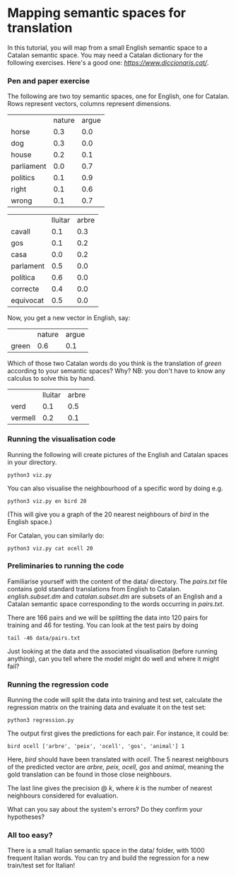 # Mapping semantic spaces for translation

In this tutorial, you will map from a small English semantic space to a Catalan semantic space. You may need a Catalan dictionary for the following exercises. Here's a good one: *https://www.diccionaris.cat/*.


### Pen and paper exercise

The following are two toy semantic spaces, one for English, one for Catalan. Rows represent vectors, columns represent dimensions.

<table>
<tr><td></td><td>nature</td><td>argue</td></tr>
<tr><td>horse</td><td>0.3</td><td>0.0</td></tr>
<tr><td>dog</td><td>0.3</td><td>0.0</td></tr>
<tr><td>house</td><td>0.2</td><td>0.1</td></tr>
<tr><td>parliament</td><td>0.0</td><td>0.7</td></tr>
<tr><td>politics</td><td>0.1</td><td>0.9</td></tr>
<tr><td>right</td><td>0.1</td><td>0.6</td></tr>
<tr><td>wrong</td><td>0.1</td><td>0.7</td></tr>
</table>

<table>
<tr><td></td><td>lluitar</td><td>arbre</td></tr>
<tr><td>cavall</td><td>0.1</td><td>0.3</td></tr>
<tr><td>gos</td><td>0.1</td><td>0.2</td></tr>
<tr><td>casa</td><td>0.0</td><td>0.2</td></tr>
<tr><td>parlament</td><td>0.5</td><td>0.0</td></tr>
<tr><td>política</td><td>0.6</td><td>0.0</td></tr>
<tr><td>correcte</td><td>0.4</td><td>0.0</td></tr>
<tr><td>equivocat</td><td>0.5</td><td>0.0</td></tr>
</table>

Now, you get a new vector in English, say:

<table>
<tr><td></td><td>nature</td><td>argue</td></tr>
<tr><td>green</td><td>0.6</td><td>0.1</td></tr>
</table>

Which of those two Catalan words do you think is the translation of *green* according to your semantic spaces? Why? NB: you don't have to know any calculus to solve this by hand.

<table>
<tr><td></td><td>lluitar</td><td>arbre</td></tr>
<tr><td>verd</td><td>0.1</td><td>0.5</td></tr>
<tr><td>vermell</td><td>0.2</td><td>0.1</td></tr>
</table>


### Running the visualisation code

Running the following will create pictures of the English and Catalan spaces in your directory.

    python3 viz.py


You can also visualise the neighbourhood of a specific word by doing e.g.

    python3 viz.py en bird 20

(This will give you a graph of the 20 nearest neighbours of *bird* in the English space.)

For Catalan, you can similarly do:

    python3 viz.py cat ocell 20


### Preliminaries to running the code

Familiarise yourself with the content of the data/ directory. The *pairs.txt* file contains gold standard translations from English to Catalan. *english.subset.dm* and *catalan.subset.dm* are subsets of an English and a Catalan semantic space corresponding to the words occurring in *pairs.txt*.

There are 166 pairs and we will be splitting the data into 120 pairs for training and 46 for testing. You can look at the test pairs by doing 

    tail -46 data/pairs.txt

Just looking at the data and the associated visualisation (before running anything), can you tell where the model might do well and where it might fail?


### Running the regression code

Running the code will split the data into training and test set, calculate the regression matrix on the training data and evaluate it on the test set:

    python3 regression.py

The output first gives the predictions for each pair. For instance, it could be:

    bird ocell ['arbre', 'peix', 'ocell', 'gos', 'animal'] 1

Here, *bird* should have been translated with *ocell*. The 5 nearest neighbours of the predicted vector are *arbre, peix, ocell, gos* and *animal*, meaning the gold translation can be found in those close neighbours.

The last line gives the precision @ *k*, where *k* is the number of nearest neighbours considered for evaluation.

What can you say about the system's errors? Do they confirm your hypotheses?


### All too easy?

There is a small Italian semantic space in the data/ folder, with 1000 frequent Italian words. You can try and build the regression for a new train/test set for Italian!






